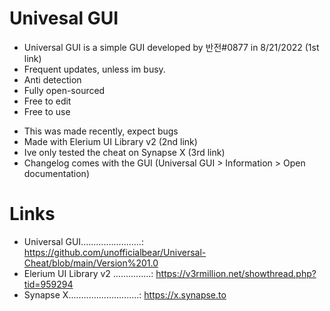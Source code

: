 # Univesal GUI
* Universal GUI is a simple GUI developed by 반전#0877 in 8/21/2022 (1st link)
* Frequent updates, unless im busy.
* Anti detection
* Fully open-sourced
* Free to edit
* Free to use

- This was made recently, expect bugs
- Made with Elerium UI Library v2 (2nd link)
- Ive only tested the cheat on Synapse X (3rd link)
- Changelog comes with the GUI (Universal GUI > Information > Open documentation)

# Links
* Universal GUI........................: https://github.com/unofficialbear/Universal-Cheat/blob/main/Version%201.0
* Elerium UI Library v2 ...............: https://v3rmillion.net/showthread.php?tid=959294
* Synapse X............................: https://x.synapse.to
